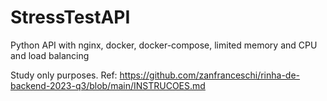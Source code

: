 # StressTestAPI
Python API with nginx, docker, docker-compose, limited memory and CPU and load balancing

Study only purposes. Ref: https://github.com/zanfranceschi/rinha-de-backend-2023-q3/blob/main/INSTRUCOES.md
